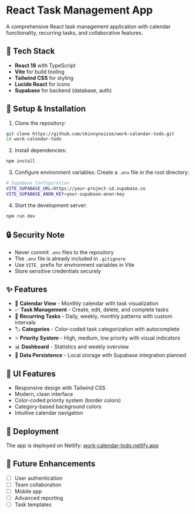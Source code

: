 # React Task Management App

A comprehensive React task management application with calendar functionality, recurring tasks, and collaborative features.

## 🚀 Tech Stack

- **React 18** with TypeScript
- **Vite** for build tooling
- **Tailwind CSS** for styling
- **Lucide React** for icons
- **Supabase** for backend (database, auth)

## 🔧 Setup & Installation

1. Clone the repository:
```bash
git clone https://github.com/skinnynoizze/work-calendar-todo.git
cd work-calendar-todo
```

2. Install dependencies:
```bash
npm install
```

3. Configure environment variables:
Create a `.env` file in the root directory:
```bash
# Supabase Configuration
VITE_SUPABASE_URL=https://your-project-id.supabase.co
VITE_SUPABASE_ANON_KEY=your-supabase-anon-key
```

4. Start the development server:
```bash
npm run dev
```

## 🔒 Security Note

- Never commit `.env` files to the repository
- The `.env` file is already included in `.gitignore`
- Use `VITE_` prefix for environment variables in Vite
- Store sensitive credentials securely

## ✨ Features

- 📅 **Calendar View** - Monthly calendar with task visualization
- ✅ **Task Management** - Create, edit, delete, and complete tasks
- 🔄 **Recurring Tasks** - Daily, weekly, monthly patterns with custom intervals
- 🏷️ **Categories** - Color-coded task categorization with autocomplete
- ⭐ **Priority System** - High, medium, low priority with visual indicators
- 📊 **Dashboard** - Statistics and weekly overview
- 💾 **Data Persistence** - Local storage with Supabase integration planned

## 🎨 UI Features

- Responsive design with Tailwind CSS
- Modern, clean interface
- Color-coded priority system (border colors)
- Category-based background colors
- Intuitive calendar navigation

## 🚀 Deployment

The app is deployed on Netlify: [work-calendar-todo.netlify.app](https://work-calendar-todo.netlify.app)

## 📱 Future Enhancements

- [ ] User authentication
- [ ] Team collaboration
- [ ] Mobile app
- [ ] Advanced reporting
- [ ] Task templates 